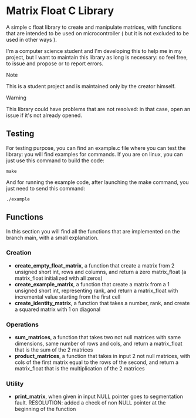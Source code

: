 # **Matrix Float C Library**

A simple c float library to create and manipulate matrices, with functions that are intended to be used on 
microcontroller ( but it is not excluded to be used in other ways ). 

I'm a computer science student and I'm developing this to help me in my project, but I want to maintain this 
library as long is necessary: so feel free, to issue and propose or to report errors.

> [!NOTE]
> This is a student project and is maintained only by the creator himself.

> [!WARNING]
> This library could have problems that are not resolved: in that case, open an issue if it's not already opened.


## Testing

For testing purpose, you can find an example.c file where you can test the library: you will find examples for commands. If you are on linux, you can just use this command to build the code:
```
make
```
And for running the example code, after launching the make command, you just need to send this command:
```
./example
```


## Functions 

In this section you will find all the functions that are implemented on the branch main, with a small explanation.

### Creation
- **create_empty_float_matrix**, a function that create a matrix from 2 unsigned short int, rows and columns, and return a zero matrix_float (a matrix_float initialized with all zeros)
- **create_example_matrix**, a function that create a matrix from a 1 unsigned short int, representing rank, and return a matrix_float with incremental value starting from the first cell
- **create_identity_matrix**, a function that takes a number, rank, and create a squared matrix with 1 on diagonal

### Operations
- **sum_matrices**, a function that takes two not null matrices with same dimensions, same number of rows and cols, and return a matrix_float that is the sum of the 2 matrices
- **product_matrices**, a function that takes in input 2 not null matrices, with cols of the first matrix equal to the rows of the second, and return a matrix_float that is the multiplication of the 2 matrices

### Utility
- **print_matrix**, when given in input NULL pointer goes to segmentation fault. RESOLUTION: added a check of non NULL pointer at the beginning of the function
